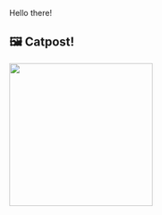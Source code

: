 Hello there!



## 🖼️ Catpost!

<sub>
    <img src="https://cdn2.thecatapi.com/images/530.jpg" height="256">
</sub>

